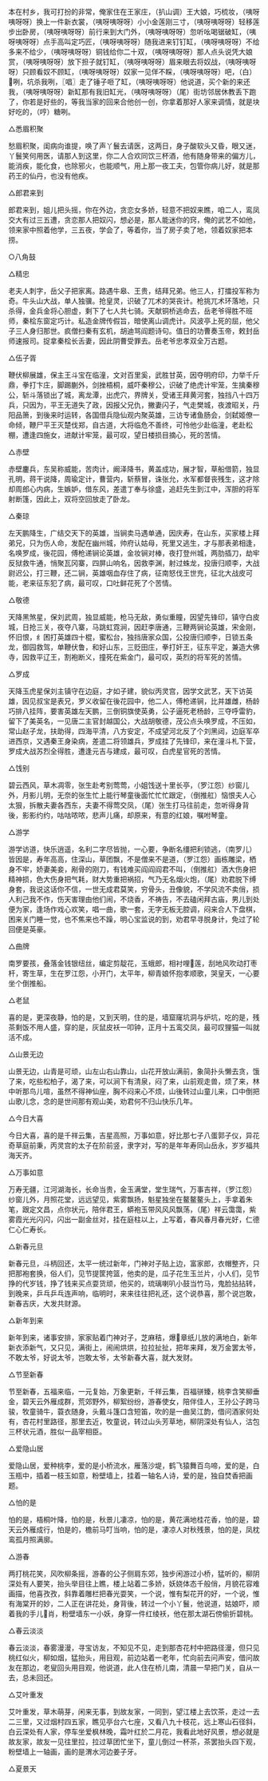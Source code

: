 <!-- { "loadSidebar": true } -->
本在村乡，我可打扮的非常，俺家住在王家庄，（扒山调）王大娘，巧梳妆，（咦呀咦呀呀）换上一件新衣裳，（咦呀咦呀呀）小小金莲刚三寸，（咦呀咦呀呀）轻移莲步出卧房，（咦呀咦呀呀）前行来到大门外，（咦呀咦呀呀）忽听吆喝锯破缸，（咦呀咦呀呀）点手高叫定巧匠，（咦呀咦呀呀）随我进来钉钉缸，（咦呀咦呀呀）不给多来不给少，（咦呀咦呀呀）铜钱给你二十双，（咦呀咦呀呀）那人点头说凭大娘赏，（咦呀咦呀呀）放下担子就钉缸，（咦呀咦呀呀）眉来眼去将奴战，（咦呀咦呀呀）只顾看奴不顾缸，（咦呀咦呀呀）奴家一见佯不睬，（咦呀咦呀呀）吧，（白）咧，坑杀我咧，〖唱〗走了锤子咂了缸，（咦呀咦呀呀）他说道，买个新的来还我，（咦呀咦呀呀）新缸那有我旧缸光，（咦呀咦呀呀）（尾）街坊邻居休教丢下跑了，你若是好些的，等我当家的回来合他创一创，你拿着那好人家来调情，就是块好吃的，（哼）糖咧。

△悉眉积聚

愁眉积聚，闺病向谁提，唤了声丫鬟去请医，这两日，身子酸软头又昏，眼又迷，丫鬟笑何用医，请那人到这里，你二人合欢同饮三杯酒，他有随身带来的偏方儿，能消疾，能化食，也除邪火，也能顺气，用上那一夜工夫，包管你病儿好，就是那药王的仙丹，也没有他疾。

△郎君来到

郎君来到，姐儿把头摇，你在外边，贪恋女多娇，轻意不把奴来瞧，咱二人，鸾凤交大有过三五遭，贪恋那人把奴闪，想必是，那人能迷你的窍，俺的武艺不如他，领来家中照着他学，三五夜，学会了，等着你，当了房子卖了地，领着奴家把本捞。

○八角鼓

△精忠

老夫人刺字，岳父子把家离。路遇牛皋、王贵，结拜兄弟。他三人，打擂投军称为奇。牛头山大战，单人独骥。抢皇灵，识破了兀术的哭丧计。枪挑兀术环落地，只杀得，金兵金将心胆虚，剩下了七人共七骑。天献铜桥逃命去，岳老爷得胜不班师，秦桧东窗定巧计。私造金牌传假旨，暗使离山调虎计。风波亭上死的屈，他父子三人身归那世。疯僧扫秦有玄机，胡迪骂阎题诗句。值日的功曹奏玉帝，敕封岳师速报司。捉拿秦桧长舌妻，因此阴曹受罪去。岳老爷忠孝双全万古题。

△伍子胥

鞭伏柳展雄，保主王斗宝在临潼，文对百里奚，武胜甘英，因夺明府印，力举千斤鼎，拳打卞庄，脚踢蒯外，剑挫梧桐，威吓秦穆公，识破了绝虎计牢笼，生擒秦穆公，斩斗落锁出了城，离龙潭，出虎穴，界牌关，受诸王拜黄河套，独挡八十四万兵，只因为，平王无道失了政，因报父兄仇，撇妻闪子，气走樊城，夜渡昭关，丹阳品箫，到後来时运转，各国借兵隐仙观内聚英雄，三访专诸鱼肠会，剑弑姬僚一命倾，鞭尸平王灭楚伐郑，自古道，大将临危不善终，可怜他少赴临潼，老赴松棚，遭逢四施女，进献计牢笼，最可叹，望日楼损目摘心，死的苦情。

△赤壁

赤壁鏖兵，东吴称威能，苦肉计，阚泽降书，黄盖成功，展才智，草船借箭，独显孔明，蒋干说降，周瑜定计，曹营内，斩蔡冒，诛张允，水军都督丧残生，这才除却周郎心内病，生嫉妒，借东风，差遣丁奉与徐盛，追赶先生到江中，浑胆的将军射断篷，因此上，双将空回放走了卧龙。

△秦琼

左天鹏降生，广结交天下的英雄，当锏卖马遇单通，因庆寿，在山东，买家楼上拜弟兄，只为伤人命，发配在幽州城，帅府认姑母，死里又逃生，才与那表弟相逢，名唤罗成，後花园，傅枪递锏论英雄，金妆锏对棒，夜打登州城，两肋插刀，劫牢反狱救牛通，悄聚瓦冈寨，四屏山响名，因救李渊，射过蛛龙，投唐归顺李，大战尉迟公，打三鞭，还二锏，英雄咽血存住了病，征南怒伐王世充，征北大战皮可能，老来征东犯了病，最可叹，口吐鲜花死了个苦情。

△敬德

天降黑煞星，保刘武周，独显威能，枪马无敌，勇似重瞳，因望先锋印，镇守白皮城，日抢三关，夜夺八寨，马跳虹霓涧，因赶李唐通，三鞭两锏论英雄，宋金刚，怀旧恨，纟困打英雄四十棍，蜜松台，独挡唐家众国，公投唐归顺李，日锁五条龙，御园救驾，单鞭伏鲁，和好山东，三贬田庄，拳打奸王，征东平定，兼造大佛寺，因救平辽王，割袍断义，撞死在紫金门，最可叹，英烈的将军死的苦情。

△罗成

天降玉虎星保刘主镇守在边庭，才如子建，貌似丙灵宫，因学文武艺，天下访英雄，因见叔宝是表兄，罗义收留在後花园中，他二人，傅枪递锏，比并雄雌，杨龄巧排八挂阵，要害英雄左天鹏，三倒铜旗使英勇，公子逼死老杨龄，三夺呼雷豹，留下了美英名，一见唐二主官封越国公，大战胡敬德，茂公点头唤罗成，不压如，常山赵子龙，扶助得，四海平清，八方安定，不成望河北反了个刘黑闼，边庭军卒进西京，又遇秦王身染病，差遣二将领雄兵，罗成挂了先锋印，来在潼斗札下营，罗成大战苏烈全得胜，遭逢元吉与建成，最可叹，白虎星官死的苦情。

△饯别

碧云西风，草木凋零，张生赴考别莺莺，小姐饯送十里长亭，（罗江怨）纱窗儿外，月影儿明，无奈的张生忙上能行琴童後面忙忙忙跟定，（倒推舡）恼恨夫人心太狠，拆散夫妻各西东，夫妻不得莺交凤，（尾）张生打马往前走，忽听得身背後，影影约约，咕咕哝哝，悲声儿痛，却原来，有意的红娘，嘱咐琴童。

△游学

游学访道，快乐逍遥，名利二字尽皆抛，一心要，争断名缰把利锁逃，（南罗儿）皆因是，寿年高高，住深山，草团飘，不是僧来不是道，（罗江怨）画栋雕梁，栖身不牢，娇妻美妾，剐骨的刚刀，有钱难买阎阎阎君不叫，（倒推舡）酒大伤身把精神损，色大伤身把气耗，财大势重把祸招，气乃无名烟火炮，（尾）劝君脱下缚身套，我说这话你不信，一世无成君莫笑，穷骨头，丑像貌，不学风流不卖俏，损人利己我不作，伤天害理由他们闹，不烧香，不祷告，不去磕闲拜古庙，男儿到处便为家，逢场作戏心欢笑，唱一曲，歌一套，无字无板无腔调，闷来合人下盘棋，困来关门睡一觉，也不焦来也不躁，明心宝监说的到，劝君早寻脱身计，免过了轮回便是英豪。

△曲牌

南罗要孩，叠落金钱银纽丝，编定剪靛花，玉蛾郎，相衬哩莲，刮地风吹动打枣杆，寄生草，生在罗江怨，小开门，太平年，柳青娘怀抱孝顺歌，哭皇天，一心要坐个倒推船。

△老鼠

喜的是，更深夜静，怕的是，又到天明，住的是，墙窟窿坑洞与炉坑，吃的是，残茶剩饭不用人盛，穿的是，灰鼠皮袄一叩钟，正月十五鸾交凤，最可叹狸猫一叫就活不成。

△山景无边

山景无边，山青是可顽，山左山右山靠山，山花开放山满前，象简扑头懒去贪，饿了来，吃些松柏子，渴了来，可以涧下有清泉，闷了来，山前观走兽，烦了来，林中听那鸟儿喧，虽然不得神仙座，胸不闷来心不烦，山後转过山童儿来，口中倒把山歌儿念，念的是世间那有观山美，劝君何不归山快乐几年。

△今日大喜

今日大喜，喜的是千祥云集，吉星高照，万事如意，好比那七子八蛋郭子仪，异花奇草庭前秉，丙灵宫的太子在阶前竖，隶字对，写的是年年寿同山岳永，岁岁福共海天齐。

△万事如意

万寿无疆，江河湖海长，长命当贵，金玉满堂，堂生瑞气，万事吉祥，（罗江怨）纱窗儿外，月照花堂，远远望见，紫雾飘扬，魁星独坐在鳌鳌鳌头上，手拿着朱笔，跟定文昌，点你状元，陪伴君王，蟒袍玉带风风风飘荡，（尾）祥云霭霭，紫雾霞光光闪闪，闪出一副金丝对，挂在庭柱以上，上写着，春风春月春光好，仁德仁心仁寿长。

△新春元旦

新春元旦，斗柄回还，太平一统过新年，门神对子贴上边，富家郎，衣帽整齐，只把那袍套换，俗人们，见节提筐挎篮，他卖的是，瓜子花生玉兰片，小人们，见节挣的代岁钱，挣了钱来买点耍货顽，他买的，琉璃喇叭小鼓当竹马，鬼脸拈拈转，到晚来，乒乓乒乓连声响，临明时，来来往往把礼还，这个说恭喜，那个说岂敢，新春吉庆，大发共财源。

△新年到来

新年到来，诸事安排，家家贴着门神对子，芝麻秸，爆章纸儿放的满地白，新年新衣添新气，又只见，满街上，闹闹烘烘，拉拉扯扯，把年来拜，发万金罢太爷，不敢太爷，好说太爷，岂敢太爷，太爷新春大喜，就大发财。

△节至新春

节至新春，五福来临，一元复始，万象更新，千祥云集，百福骈臻，桃李含笑柳垂金，碧天云外雁成群，荒郊野外，柳絮纷纷，游春使女，陪伴佳人，王孙公子跨马骏，牧童骑牛，蓑衣随身，头戴斗篷口含短笛，吹的是一曲吴江韵，借问酒家何处有，杏花村里路径，那里去近，牧童说，转过山头芳草地，柳阴深处有仙人，沽包三杯状元酒，胜似一品宰相臣。

△爱隐山居

爱隐山居，爱种桃李，爱的是小桥流水，雁落沙堤，鹤飞猿舞百鸟啼，爱的是，白玉瓶中，插着一枝玉如意，粉壁墙上，挂着一轴名人诗，爱的是，独自焚香把画题。

△怕的是

怕的是，梧桐叶降，怕的是，秋景儿凄凉，怕的是，黄花满地桂花香，怕的是，碧天云外雁成行，怕是的，檐前马叮当响，怕的是，凄凉人对秋残景，怕的是，凤枕鸾孤月照满廓。

△游春

两打桃花笑，风吹柳条摇，游春的公子侧肩东郊，独步闲游过小桥，猛听的，柳阴深处有人要笑，抬头举目往上瞧，楼上站着二多娇，妖娆体态千般俏，月貌花容难画描，他喜孜孜，斜靠着雕栏把春光耍笑，一个说，惟有梨花开的好，一个说，惟有海棠开的妙，二人正在讲花处，身背後，转过一个小丫鬟，他说道，姑娘吓，顺着我的手儿肖，粉壁墙东一小妖，身穿一件红绫袄，他在那太湖石傍偷折碧桃。

△春云淡淡

春云淡淡，春雾漫漫，寻宝访友，不知见不见，走到那杏花村中把路径漫，但只见桃红似火，柳如烟，猛抬头，用目观，前边站着一老年，忙向前去问声安，借问故友在那边，老叟回头用目观，他说道，此人住在桥儿南，清晨一早把门关，自从一去，总未回还。

△艾叶重发

艾叶重发，草木萌芽，闲来无事，到故友家，一同到，望江楼上去饮茶，走过一去二三里，又过烟村四五家，瞧见亭台六七座，又看八九十枝花，远上寒山石径斜，白云深处有人家，停车坐爱枫林晚，霜叶红於二月花，我看此地好风景，想必就是故友家，故友一见往里拉，拉过草团忙坐下，童儿倒过一杯茶，茶罢抬头四下观，粉壁墙上一轴画，画的是渭水河边姜子牙。

△夏景天

